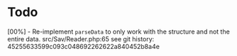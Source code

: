 # Todo

[00%] - Re-implement `parseData` to only work with the structure and not the entire data.
        src/Sav/Reader.php:65
        see git history: 45255633599c093c048692262622a840452b8a4e

